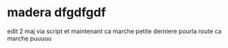 # madera dfgdfgdf
edit 2 maj via script
et maintenant ca marche
petite derniere pourla route
ca marche puuuuu
